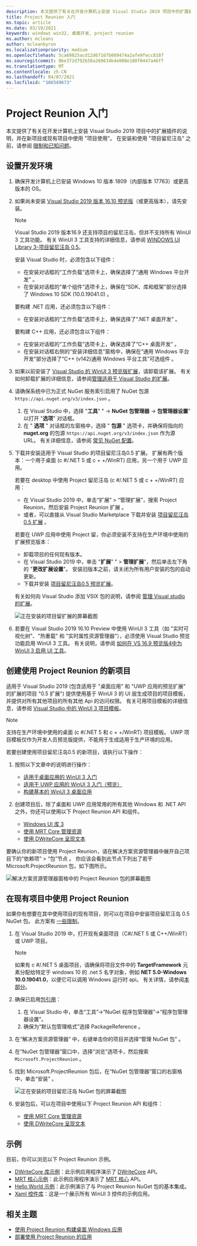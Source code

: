 ```yaml
---
description: 本文提供了有关在开发计算机上安装 Visual Studio 2019 项目中的扩展插件的说明，并在新项目或现有项目中使用 "项目使用"。
title: Project Reunion 入门
ms.topic: article
ms.date: 03/19/2021
keywords: windows win32, 桌面开发, project reunion
ms.author: mcleans
author: mcleanbyron
ms.localizationpriority: medium
ms.openlocfilehash: 5ca69825acd12d67167b009474a2afe9fecc8187
ms.sourcegitcommit: 0be372d792b58a260634b4e008e180f0447a46ff
ms.translationtype: MT
ms.contentlocale: zh-CN
ms.lasthandoff: 04/07/2021
ms.locfileid: "106549673"
---
```

# <a name="get-started-with-project-reunion"></a>Project Reunion 入门

本文提供了有关在开发计算机上安装 Visual Studio 2019 项目中的扩展插件的说明，并在新项目或现有项目中使用 "项目使用"。 在安装和使用 "项目留尼汪岛" 之前，请参阅 [限制和已知问题](index.md#limitations-and-known-issues)。

## <a name="set-up-your-development-environment"></a>设置开发环境

1. 确保开发计算机上已安装 Windows 10 版本 1809（内部版本 17763）或更高版本的 OS。

2. 如果尚未安装 [Visual Studio 2019 版本 16.10 预览版](https://visualstudio.microsoft.com/vs/preview/)（或更高版本），请先安装。

    > [!NOTE]
    > Visual Studio 2019 版本16.9 还支持项目的留尼汪岛，但并不支持所有 WinUI 3 工具功能。 有关 WinUI 3 工具支持的详细信息，请参阅 [WINDOWS UI Library 3-项目留尼汪岛 0.5](../winui/winui3/index.md)。

    安装 Visual Studio 时，必须包含以下组件：
    - 在安装对话框的“工作负载”选项卡上，确保选择了“通用 Windows 平台开发” 。
    - 在安装对话框的“单个组件”选项卡上，确保在“SDK、库和框架”部分选择了 Windows 10 SDK (10.0.19041.0)  。

    要构建 .NET 应用，还必须包含以下组件：
    - 在安装对话框的“工作负载”选项卡上，确保选择了“.NET 桌面开发” 。

    要构建 C++ 应用，还必须包含以下组件：
    - 在安装对话框的“工作负载”选项卡上，确保选择了“C++ 桌面开发” 。
    - 在安装对话框右侧的“安装详细信息”窗格中，确保在“通用 Windows 平台开发”部分选择了“C++ (v142)通用 Windows 平台工具”可选组件  。

3. 如果以前安装了 [Visual Studio 的 WinUI 3 预览版扩展](https://marketplace.visualstudio.com/items?itemName=Microsoft-WinUI.WinUIProjectTemplates)，请卸载该扩展。 有关如何卸载扩展的详细信息，请参阅[管理适用于 Visual Studio 的扩展](/visualstudio/ide/finding-and-using-visual-studio-extensions)。

4. 请确保系统中已为正式 NuGet 服务索引启用了 NuGet 包源 `https://api.nuget.org/v3/index.json` 。 

    1. 在 Visual Studio 中，选择 "**工具**" "  ->  **NuGet 包管理器**  ->  **包管理器设置**" 以打开 "**选项**" 对话框。 
    2. 在 " **选项** " 对话框的左窗格中，选择 " **包源** " 选项卡，并确保将指向的 **nuget.org** 的包源 `https://api.nuget.org/v3/index.json` 作为源 URL。 有关详细信息，请参阅 [常见 NuGet 配置](/nuget/consume-packages/configuring-nuget-behavior)。

5. 下载并安装适用于 Visual Studio 的项目留尼汪岛0.5 扩展。 扩展有两个版本：一个用于桌面 (c #/.NET 5 或 c + +/WinRT) 应用，另一个用于 UWP 应用。

    若要在 desktop 中使用 Project 留尼汪岛 (c #/.NET 5 或 c + +/WinRT) 应用：
    - 在 Visual Studio 2019 中，单击“扩展” > “管理扩展”，搜索 Project Reunion，然后安装 Project Reunion 扩展   。
    - 或者，可以直接从 Visual Studio Marketplace 下载并安装 [项目留尼汪岛0.5 扩展](https://marketplace.visualstudio.com/items?itemName=ProjectReunion.MicrosoftProjectReunion) 。

    若要在 UWP 应用中使用 Project 留，你必须安装不支持在生产环境中使用的扩展预览版本：
    - 卸载项目的任何现有版本。
    - 在 Visual Studio 2019 中，单击 "**扩展**" "  >  **管理扩展**"，然后单击左下角的 "**更改扩展设置**"。 安装旧版本之前，请关闭为所有用户安装的包的自动更新。
    - 下载并安装 [项目留尼汪岛0.5 预览扩展](https://download.microsoft.com/download/9/9/8/9981a84b-8fd8-4645-9dce-c62761601f17/ProjectReunion.Extension.vsix)。

    有关如何向 Visual Studio 添加 VSIX 包的说明，请参阅 [管理 Visual studio 的扩展](/visualstudio/ide/finding-and-using-visual-studio-extensions)。

    ![正在安装的项目留扩展的屏幕截图](images/reunion-extension-install.png)

6. 若要在 Visual Studio 2019 16.10 Preview 中使用 WinUI 3 工具（如 "实时可视化树"、"热重载" 和 "实时属性资源管理器"），必须使用 Visual Studio 预览功能启用 WinUI 3 工具。 有关说明，请参阅 [如何在 VS 16.9 预览版4中为 WinUI 3 启用 UI 工具](https://github.com/microsoft/microsoft-ui-xaml/issues/4140)。

## <a name="create-a-new-project-that-uses-project-reunion"></a>创建使用 Project Reunion 的新项目

适用于 Visual Studio 2019 (包含适用于 "桌面应用" 和 "UWP 应用的预览扩展" 的扩展的项目 "0.5 扩展") 提供使用基于 WinUI 3 的 UI 层生成项目的项目模板，并提供对所有其他项目的所有其他 Api 的访问权限。 有关可用项目模板的详细信息，请参阅 [Visual Studio 中的 WinUI 3 项目模板](..\winui\winui3\winui-project-templates-in-visual-studio.md)。

> [!NOTE]
> 支持在生产环境中使用的桌面 (c #/.NET 5 和 c + +/WinRT) 项目模板。 UWP 项目模板仅作为开发人员预览版提供，不能用于生成适用于生产环境的应用。

若要创建使用项目留尼汪岛0.5 的新项目，请执行以下操作：

1. 按照以下文章中的说明进行操作：

    - [适用于桌面应用的 WinUI 3 入门](..\winui\winui3\get-started-winui3-for-desktop.md)
    - [适用于 UWP 应用的 WinUI 3 入门（预览）](..\winui\winui3\get-started-winui3-for-uwp.md)
    - [构建基本的 WinUI 3 桌面应用](..\winui\winui3\desktop-build-basic-winui3-app.md)

2. 创建项目后，除了桌面和 UWP 应用常用的所有其他 Windows 和 .NET API 之外，你还可以使用以下 Project Reunion API 和组件。

    - [Windows UI 库 3](../winui/winui3/index.md)
    - [使用 MRT Core 管理资源](mrtcore/mrtcore-overview.md)
    - [使用 DWriteCore 呈现文本](dwritecore.md)

要确认你的新项目使用 Project Reunion，请在解决方案资源管理器中展开自己项目下的“依赖项” > “包”节点  。 你应该会看到此节点下列出了若干 Microsoft.ProjectReunion 包，如下图所示。

![解决方案资源管理器窗格中的 Project Reunion 包的屏幕截图](images/reunion-packages.png)

## <a name="use-project-reunion-in-an-existing-project"></a>在现有项目中使用 Project Reunion

如果你有想要在其中使用项目的现有项目，则可以在项目中安装项目留尼汪岛 0.5 NuGet 包。 此方案有 [一些限制](index.md#using-the-project-reunion-nuget-package-in-existing-projects)。

1. 在 Visual Studio 2019 中，打开现有桌面项目（C#/.NET 5 或 C++/WinRT）或 UWP 项目。

    > [!NOTE]
    > 如果有 c #/.NET 5 桌面项目，请确保将项目文件中的 **TargetFramework** 元素分配给特定于 windows 10 的 .net 5 名字对象，例如 **NET 5.0-Windows 10.0.19041.0**，以便它可以调用 Windows 运行时 api。 有关详情，请参阅[本部分](../../apps/desktop/modernize/desktop-to-uwp-enhance.md#net-5-use-the-target-framework-moniker-option)。

2. 确保已启用[包引用](/nuget/consume-packages/package-references-in-project-files)：

    1. 在 Visual Studio 中，单击“工具”->“NuGet 程序包管理器”->“程序包管理器设置”。
    2. 确保为“默认包管理格式”选择 PackageReference 。

3. 在“解决方案资源管理器”  中，右键单击你的项目并选择“管理 NuGet 包”  。

4. 在“NuGet 包管理器”窗口中，选择“浏览”选项卡，然后搜索 `Microsoft.ProjectReunion` 。

5. 找到 Microsoft.ProjectReunion 包后，在“NuGet 包管理器”窗口的右窗格中，单击“安装”  。

    ![正在安装的项目留尼汪岛 NuGet 包的屏幕截图](images/reunion-nuget-install.png)

6. 安装包后，可以在项目中使用以下 Project Reunion API 和组件：

    - [使用 MRT Core 管理资源](mrtcore/mrtcore-overview.md)
    - [使用 DWriteCore 呈现文本](dwritecore.md)

## <a name="samples"></a>示例

目前，你可以浏览以下 Project Reunion 示例。

- [DWriteCore 库示例](https://github.com/microsoft/Project-Reunion-Samples/tree/main/DWriteCore/DWriteCoreGallery)：此示例应用程序演示了 [DWriteCore](dwritecore.md) API。
- [MRT 核心示例](https://github.com/microsoft/Project-Reunion-Samples/tree/main/MrtCore)：此示例应用程序演示了 [MRT 核心](mrtcore/mrtcore-overview.md) API。
- [Hello World 示例](https://github.com/microsoft/Project-Reunion-Samples/tree/main/HelloWorld/reunioncppdesktopsampleapp)：此示例演示了与 Project Reunion NuGet 包的基本集成。
- [Xaml 控件库](https://aka.ms/winui3/xcg)：这是一个展示所有 WinUI 3 控件的示例应用。 

## <a name="related-topics"></a>相关主题

- [使用 Project Reunion 构建桌面 Windows 应用](index.md)
- [部署使用 Project Reunion 的应用](deploy-apps-that-use-project-reunion.md)
